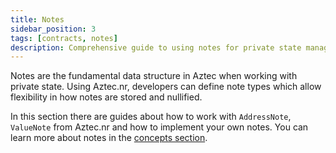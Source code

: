 ```yaml
---
title: Notes
sidebar_position: 3
tags: [contracts, notes]
description: Comprehensive guide to using notes for private state management in your Aztec smart contracts.
---
```


Notes are the fundamental data structure in Aztec when working with private state. Using Aztec.nr, developers can define note types which allow flexibility in how notes are stored and nullified.

In this section there are guides about how to work with `AddressNote`, `ValueNote` from Aztec.nr and how to implement your own notes.
You can learn more about notes in the [concepts section](../../../../../aztec/concepts/storage/notes.md).
